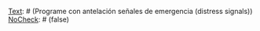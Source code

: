 [Text]: # (Evite utilizar radios para comunicaciones delicadas)
[NoCheck]: # (false)

[Text]: # (Asegúrese de tener entrenamiento adecuado en el uso de radios)
[NoCheck]: # (false)

[Text]: # (Utilice palabras clave cuando sea necesario)
[NoCheck]: # (false)

[Text]: # (Programe con antelación señales de emergencia (distress signals))
[NoCheck]: # (false)

[Text]: # (Considere cuidadosamnete el uso de software de seguimiento por GPS)
[NoCheck]: # (false)

[Text]: # (No identifique organizaciones o personas por radio)
[NoCheck]: # (false)

[Text]: # (Nunca transmita información relacionada con seguridad o planes de viaje)
[NoCheck]: # (false)

[Text]: # (Establezca palabras clave para eventos bajo coerción)
[NoCheck]: # (false)